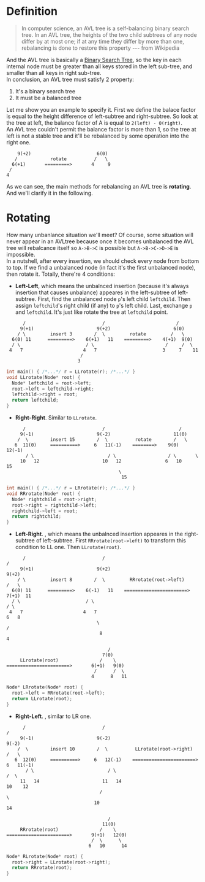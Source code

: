 # Definition
> In computer science, an AVL tree is a self-balancing binary search tree. In an AVL tree, the heights of the two child subtrees of any node differ by at most one; if at any time they differ by more than one, rebalancing is done to restore this property  --- from Wikipedia

And the AVL tree is basically a [Binary Search Tree](https://github.com/ECer23/C-Study/issues/10), so the key in each internal node must be greater than all keys stored in the left sub-tree, and smaller than all keys in right sub-tree.  
In conclusion, an AVL tree must satisfy 2 property:
1. It's a binary search tree
2. It must be a balanced tree

Let me show you an example to specify it. First we define the balace factor is equal to the height difference of left-subtree and right-subtree. So look at the tree at left, the balance factor of A is equal to `2(left) - 0(right)`.   
An AVL tree couldn't permit the balance factor is more than 1, so the tree at left is not a stable tree and it'll be rebalanced by some operation into the right one.
```
    9(+2)                        6(0)
   /            rotate          /   \
  6(+1)       =========>       4     9
 /                                  
4                                 
```
As we can see, the main methods for rebalancing an AVL tree is **rotating**. And we'll clarify it in the following.

# Rotating
How many unbanlance situation we'll meet? Of course, some situation will never appear in an AVLtree because once it becomes unbalanced the AVL tree will rebalcance itself so `A->B->C` is possible but `A->B->C->D->E` is impossible.  
In a nutshell, after every insertion, we should check every node from bottom to top. If we find a unbalanced node (in fact it's the first unbalanced node), then rotate it. Totally, there're 4 conditions:
- **Left-Left**, which means the unbalnced insertion (because it's always insertion that causes unbalance) appeares in the left-subtree of left-subtree. First, find the unbalanced node `p`'s left child `leftchild`. Then assign `leftchild`'s right child (if any) to `p`'s left child. Last, exchange `p` and `leftchild`. It's just like rotate the tree at `leftchild` point.
```
      /                            /                          /  
     9(+1)                       9(+2)                       6(0)
    / \         insert 3        /  \         rotate         /   \
  6(0) 11      =========>    6(+1)   11    =========>    4(+1)  9(0)
  / \                        / \                          /     /  \
 4   7                      4   7                        3     7    11
                           /
                          3
``` 
```cpp
int main() { /*...*/ r = LLrotate(r); /*...*/ }
void LLrotate(Node* root) {
  Node* leftchild = root->left;
  root->left = leftchild->right;
  leftchild->right = root;
  return leftchild;
}
```
- **Right-Right**. Similar to `LLrotate`.
```
      /                            /                           /  
     9(-1)                       9(-2)                       11(0)
    /  \        insert 15        /  \          rotate        /   \
   6  11(0)     ==========>     6   11(-1)    ========>    9(0)  12(-1)
       / \                           / \                   / \       \
     10   12                       10   12                6   10      15
                                         \
                                          15
``` 
```cpp
int main() { /*...*/ r = LRrotate(r); /*...*/ }
void RRrotate(Node* root) {
  Node* rightchild = root->right;
  root->right = rightchild->left;
  rightchild->left = root;
  return rightchild;
}
```
- **Left-Right**. , which means the unbalnced insertion appeares in the right-subtree of left-subtree. First `RRrotate(root->left)` to transform this condition to LL one. Then `LLrotate(root)`.
```
      /                            /                                           /  
     9(+1)                       9(+2)                                       9(+2)
    / \         insert 8        /  \         RRrotate(root->left)            /   \
  6(0) 11      =========>    6(-1)   11    =======================>       7(+1)  11
  / \                        / \                                          / \
 4   7                      4   7                                        6   8
                                 \                                      /     
                                  8                                    4      

                                     /                                         
                                   7(0)
     LLrotate(root)               /    \
=======================>       6(+1)   9(0)
                                /      /  \
                               4      8   11
``` 
```cpp
Node* LRrotate(Node* root) {
  root->left = RRrotate(root->left);
  return LLrotate(root);
}
```
- **Right-Left**. , similar to LR one.
```
      /                            /                                           /  
     9(-1)                       9(-2)                                       9(-2)
    /  \        insert 10        /  \          LLrotate(root->right)         /   \
   6  12(0)     ==========>     6   12(-1)    =======================>     6   11(-1)
       / \                           / \                                        /  \
     11   14                       11   14                                    10    12
                                  /                                                  \
                                10                                                    14

                                     /                                         
                                   11(0)
     RRrotate(root)               /    \
=======================>       9(+1)   12(0)
                               /  \      \
                              6   10      14
``` 
```cpp
Node* RLrotate(Node* root) {
  root->right = LLrotate(root->right);
  return RRrotate(root);
}
```

# 